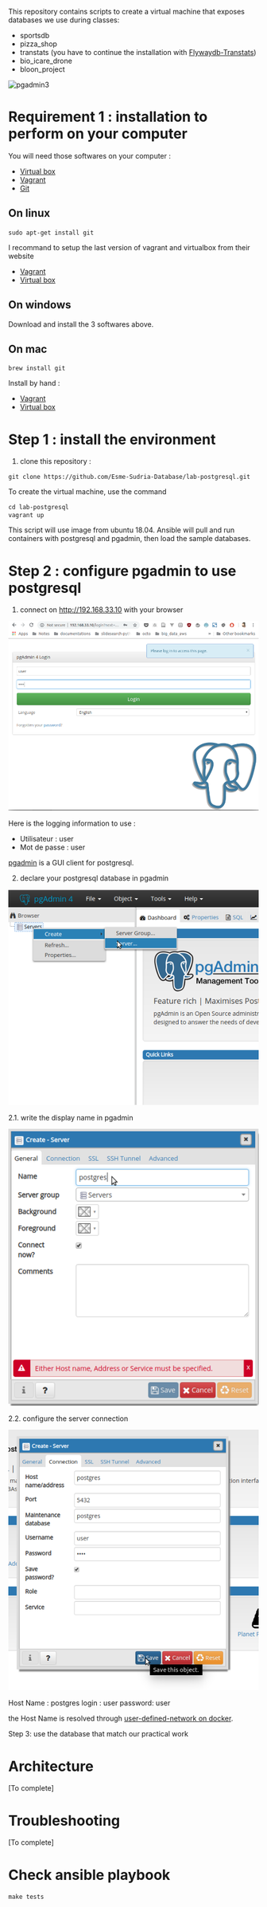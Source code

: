 This repository contains scripts to create a virtual machine that exposes databases we use
during classes:

* sportsdb
* pizza_shop
* transtats (you have to continue the installation with [Flywaydb-Transtats](https://github.com/Esme-Sudria-Database/Flywaydb-Transtats))
* bio_icare_drone
* bloon_project

![pgadmin3](https://cloud.githubusercontent.com/assets/159559/10293161/9bb4f68c-6ba2-11e5-8759-8c9caa0e20d3.png)

Requirement 1 : installation to perform on your computer
========================================================

You will need those softwares on your computer :

* [Virtual box](https://www.virtualbox.org/)
* [Vagrant](https://www.vagrantup.com/)
* [Git](https://git-scm.com/)

On linux
---------

```
sudo apt-get install git
```

I recommand to setup the last version of vagrant and virtualbox from their website

* [Vagrant](https://www.vagrantup.com/)
* [Virtual box](https://www.virtualbox.org/)

On windows
-----------

Download and install the 3 softwares above.

On mac
-------

```
brew install git
```

Install by hand :

* [Vagrant](https://www.vagrantup.com/)
* [Virtual box](https://www.virtualbox.org/)

Step 1 : install the environment
================================

1. clone this repository :

```
git clone https://github.com/Esme-Sudria-Database/lab-postgresql.git
```

To create the virtual machine, use the command

    cd lab-postgresql
    vagrant up

This script will use image from ubuntu 18.04. Ansible will pull and run containers with postgresql and pgadmin, then load
the sample databases.

Step 2 : configure pgadmin to use postgresql
============================================

1. connect on http://192.168.33.10 with your browser

![pg_admin_login](docs/images/pg_admin_login.png)

Here is the logging information to use :

* Utilisateur : user
* Mot de passe : user

[pgadmin](https://www.pgadmin.org/) is a GUI client for postgresql.

2. declare your postgresql database in pgadmin

![pg_admin_declare_server](docs/images/pg_admin_declare_server.png)

2.1. write the display name in pgadmin

![pg_admin_configure_server_1](docs/images/pg_admin_configure_server_1.png)

2.2. configure the server connection

![pg_admin_configure_server_2](docs/images/pg_admin_configure_server_2.png)

Host Name : postgres
login : user
password: user

the Host Name is resolved through [user-defined-network on docker](https://docs.docker.com/v17.09/engine/userguide/networking/configure-dns/).

Step 3: use the database that match our practical work

Architecture
============

[To complete]

Troubleshooting
===============

[To complete]

Check ansible playbook
=======================

    make tests
